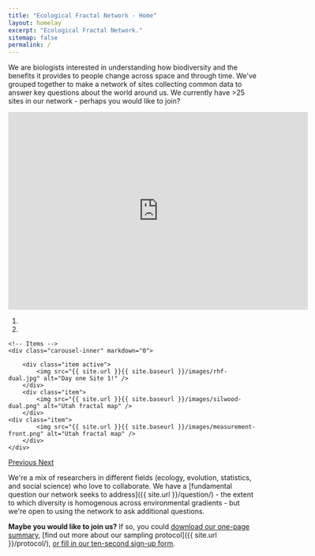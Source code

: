 ```yaml
---
title: "Ecological Fractal Network - Home"
layout: homelay
excerpt: "Ecological Fractal Network."
sitemap: false
permalink: /
---
```


We are biologists interested in understanding how biodiversity and the benefits it provides to people change across space and through time. We've grouped together to make a network of sites collecting common data to answer key questions about the world around us. We currently have >25 sites in our network - perhaps you would like to join?


<div align="center"><iframe src="https://www.google.com/maps/d/embed?mid=1zDwuhhFSRoQsnReeS38lq4I3WwQ95Gkc&usp=sharing" width="607" height="400" frameborder="0" and style="border:0"></iframe></div>

<div markdown="0" id="carousel" class="carousel slide" data-ride="carousel" data-interval="5000" data-pause="hover" >
    <!-- Menu -->
    <ol class="carousel-indicators">
        <li data-target="#carousel" data-slide-to="0" class="active"></li>
        <li data-target="#carousel" data-slide-to="1"></li>
    </ol>

    <!-- Items -->
    <div class="carousel-inner" markdown="0">

        <div class="item active">
            <img src="{{ site.url }}{{ site.baseurl }}/images/rhf-dual.jpg" alt="Day one Site 1!" />
        </div>
        <div class="item">
            <img src="{{ site.url }}{{ site.baseurl }}/images/silwood-dual.png" alt="Utah fractal map" />
        </div>
	<div class="item">
            <img src="{{ site.url }}{{ site.baseurl }}/images/measurement-front.png" alt="Utah fractal map" />
        </div>
    </div>
  <a class="left carousel-control" href="#carousel" role="button" data-slide="prev">
    <span class="glyphicon glyphicon-chevron-left" aria-hidden="true"></span>
    <span class="sr-only">Previous</span>
  </a>
  <a class="right carousel-control" href="#carousel" role="button" data-slide="next">
    <span class="glyphicon glyphicon-chevron-right" aria-hidden="true"></span>
    <span class="sr-only">Next</span>
  </a>
</div>


We're a mix of researchers in different fields (ecology, evolution, statistics, and social science) who love to collaborate. We have a [fundamental question our network seeks to address]({{ site.url }}/question/) - the extent to which diversity is homogenous across environmental gradients - but we're open to using the network to ask additional questions.

**Maybe you would like to join us?** If so, you could [download our one-page summary](https://ecofracnetwork.github.io/images/EcoFracNet-onepage.pdf), [find out more about our sampling protocol]({{ site.url }}/protocol/), [or fill in our ten-second sign-up form](https://forms.gle/y8qY86EZPmfjkzD78).